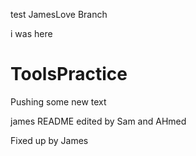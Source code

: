 test JamesLove Branch




 i was here  


# ToolsPractice
Pushing some new text

james 
README edited by Sam and AHmed

Fixed up by James 
